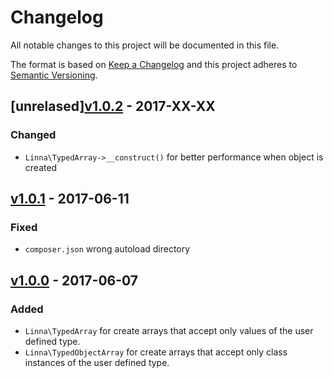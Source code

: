 
# Changelog

All notable changes to this project will be documented in this file.

The format is based on [Keep a Changelog](http://keepachangelog.com/) 
and this project adheres to [Semantic Versioning](http://semver.org/).

## [unrelased][v1.0.2](https://github.com/s3b4stian/linna-array/compare/v1.0.0...v1.0.2) - 2017-XX-XX

### Changed
* `Linna\TypedArray->__construct()` for better performance when object is created 

## [v1.0.1](https://github.com/s3b4stian/linna-array/compare/v1.0.0...v1.0.1) - 2017-06-11

### Fixed
* `composer.json` wrong autoload directory

## [v1.0.0](https://github.com/s3b4stian/linna-array/compare/v1.0.0...master) - 2017-06-07

### Added
* `Linna\TypedArray` for create arrays that accept only values of the user defined type.
* `Linna\TypedObjectArray` for create arrays that accept only class instances of the user defined type.

